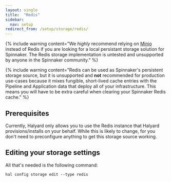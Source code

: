 ```yaml
---
layout: single
title:  "Redis"
sidebar:
  nav: setup
redirect_from: /setup/storage/redis/
---
```


{% include 
   warning
   content="We _highly_ recommend relying on [Minio](/setup/storage/minio)
   instead of Redis if you are looking for a local persistant storage solution
   for Spinnaker. The Redis storage implementation is untested and unsupported
   by anyone in the Spinnaker community."
%}

{% include
   warning
   content="Redis can be used as Spinnaker's persistent storage source, but
   it is unsupported and __not__ recommended for production use-cases because
   it mixes fungible, short-lived cache entries with the Pipeline and Application
   data that deploy all of your infrastructure. This means you will have to be
   extra careful when clearing your Spinnaker Redis cache."
%}


## Prerequisites

Currently, Halyard only allows you to use the Redis instance that Halyard
provisions/installs on your behalf. While this is likely to change, for you
don't need to preconfigure anything to get this storage source working.


## Editing your storage settings

All that's needed is the following command:

```
hal config storage edit --type redis
```
